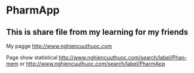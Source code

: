 # PharmApp
## This is share file from my learning for my friends
My pagge http://www.nghiencuuthuoc.com

Page show statistical http://www.nghiencuuthuoc.com/search/label/Phan-mem or http://www.nghiencuuthuoc.com/search/label/PharmApp

